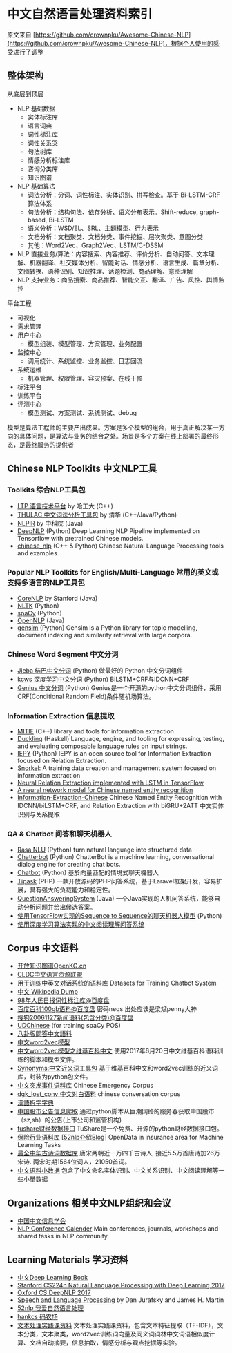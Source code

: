 # 中文自然语言处理资料索引

原文来自 [https://github.com/crownpku/Awesome-Chinese-NLP](https://github.com/crownpku/Awesome-Chinese-NLP)，根据个人使用的感受进行了调整

## 整体架构

从底层到顶层

+ NLP 基础数据
    + 实体标注库
    + 语言词典
    + 词性标注库
    + 词性关系哭
    + 句法树库
    + 情感分析标注库
    + 咨询分类库
    + 知识图谱
+ NLP 基础算法
    + 词法分析：分词、词性标注、实体识别、拼写检查。基于 Bi-LSTM-CRF 算法体系
    + 句法分析：结构句法、依存分析、语义分布表示。Shift-reduce, graph-based, Bi-LSTM
    + 语义分析：WSD/EL、SRL、主题模型、行为表示
    + 文档分析：文档聚类、文档分类、事件挖掘、层次聚类、意图分类
    + 其他：Word2Vec、Graph2Vec、LSTM/C-DSSM
+ NLP 直接业务/算法：内容搜索、内容推荐、评价分析、自动问答、文本理解、机器翻译、社交媒体分析、智能对话、情感分析、语言生成、篇章分析、文图转换、语种识别、知识推理、话题检测、商品理解、意图理解
+ NLP 支持业务：商品搜索、商品推荐、智能交互、翻译、广告、风控、舆情监控

平台工程

+ 可视化
+ 需求管理
+ 用户中心
    + 模型组装、模型管理、方案管理、业务配置
+ 监控中心
    + 调用统计、系统监控、业务监控、日志回流
+ 系统运维
    + 机器管理、权限管理、容灾预案、在线干预
+ 标注平台
+ 训练平台
+ 评测中心
    + 模型测试、方案测试、系统测试、debug

模型是算法工程师的主要产出成果。方案是多个模型的组合，用于真正解决某一方向的具体问题，是算法与业务的结合之处。场景是多个方案在线上部署的最终形态，是最终服务的提供者

## Chinese NLP Toolkits 中文NLP工具

### Toolkits 综合NLP工具包

+ [LTP 语言技术平台](https://github.com/HIT-SCIR/ltp) by 哈工大 (C++)
+ [THULAC 中文词法分析工具包](http://thulac.thunlp.org/) by 清华 (C++/Java/Python)
+ [NLPIR](https://github.com/NLPIR-team/NLPIR) by 中科院 (Java)
+ [DeepNLP](https://github.com/rockingdingo/deepnlp) (Python) Deep Learning NLP Pipeline implemented on Tensorflow with pretrained Chinese models.
+ [chinese_nlp](https://github.com/taozhijiang/chinese_nlp) (C++ & Python) Chinese Natural Language Processing tools and examples

### Popular NLP Toolkits for English/Multi-Language 常用的英文或支持多语言的NLP工具包

- [CoreNLP](https://github.com/stanfordnlp/CoreNLP) by Stanford (Java)
- [NLTK](http://www.nltk.org/) (Python)
- [spaCy](https://spacy.io/) (Python)
- [OpenNLP](https://opennlp.apache.org/) (Java)
- [gensim](https://github.com/RaRe-Technologies/gensim) (Python) Gensim is a Python library for topic modelling, document indexing and similarity retrieval with large corpora. 

### Chinese Word Segment 中文分词

- [Jieba 结巴中文分词](https://github.com/fxsjy/jieba) (Python) 做最好的 Python 中文分词组件
- [kcws 深度学习中文分词](https://github.com/koth/kcws) (Python) BiLSTM+CRF与IDCNN+CRF
- [Genius 中文分词](https://github.com/duanhongyi/genius) (Python) Genius是一个开源的python中文分词组件，采用 CRF(Conditional Random Field)条件随机场算法。

### Information Extraction 信息提取

- [MITIE](https://github.com/mit-nlp/MITIE) (C++) library and tools for information extraction
- [Duckling](https://github.com/facebookincubator/duckling) (Haskell) Language, engine, and tooling for expressing, testing, and evaluating composable language rules on input strings.
- [IEPY](https://github.com/machinalis/iepy) (Python)  IEPY is an open source tool for Information Extraction focused on Relation Extraction.
- [Snorkel](https://github.com/HazyResearch/snorkel): A training data creation and management system focused on information extraction 
- [Neural Relation Extraction implemented with LSTM in TensorFlow](https://github.com/thunlp/TensorFlow-NRE)
- [A neural network model for Chinese named entity recognition](https://github.com/zjy-ucas/ChineseNER)
- [Information-Extraction-Chinese](https://github.com/crownpku/Information-Extraction-Chinese) Chinese Named Entity Recognition with IDCNN/biLSTM+CRF, and Relation Extraction with biGRU+2ATT 中文实体识别与关系提取

### QA & Chatbot 问答和聊天机器人 

- [Rasa NLU](https://github.com/RasaHQ/rasa_nlu) (Python) turn natural language into structured data 
- [Chatterbot](https://github.com/gunthercox/ChatterBot) (Python) ChatterBot is a machine learning, conversational dialog engine for creating chat bots.
- [Chatbot](https://github.com/zake7749/Chatbot) (Python) 基於向量匹配的情境式聊天機器人
- [Tipask](https://github.com/sdfsky/tipask) (PHP) 一款开放源码的PHP问答系统，基于Laravel框架开发，容易扩展，具有强大的负载能力和稳定性。
- [QuestionAnsweringSystem](https://github.com/ysc/QuestionAnsweringSystem) (Java) 一个Java实现的人机问答系统，能够自动分析问题并给出候选答案。
- [使用TensorFlow实现的Sequence to Sequence的聊天机器人模型](https://github.com/qhduan/Seq2Seq_Chatbot_QA) (Python)
- [使用深度学习算法实现的中文阅读理解问答系统](https://github.com/S-H-Y-GitHub/QA)

## Corpus 中文语料

- [开放知识图谱OpenKG.cn](http://openkg.cn)
- [CLDC中文语言资源联盟](http://www.chineseldc.org/)
- [用于训练中英文对话系统的语料库](https://github.com/candlewill/Dialog_Corpus) Datasets for Training Chatbot System 
- [中文 Wikipedia Dump](https://dumps.wikimedia.org/zhwiki/)
- [98年人民日报词性标注库@百度盘](https://pan.baidu.com/s/1gd6mslt)
- [百度百科100gb语料@百度盘](http://pan.baidu.com/s/1i3wvfil) 密码neqs 出处应该是梁斌penny大神
- [搜狗20061127新闻语料(包含分类)@百度盘](https://pan.baidu.com/s/1bnhXX6Z)
- [UDChinese](https://github.com/UniversalDependencies/UD_Chinese) (for training spaCy POS)
- [八卦版問答中文語料](https://github.com/zake7749/Gossiping-Chinese-Corpus)
- [中文word2vec模型](https://github.com/to-shimo/chinese-word2vec)
- [中文word2vec模型之维基百科中文](https://github.com/Samurais/wikidata-corpus) 使用2017年6月20日中文维基百科语料训练的脚本和模型文件。
- [Synonyms:中文近义词工具包](https://github.com/huyingxi/Synonyms/) 基于维基百科中文和word2vec训练的近义词库，封装为python包文件。
- [中文突发事件语料库](https://github.com/shijiebei2009/CEC-Corpus) Chinese Emergency Corpus
- [dgk_lost_conv 中文对白语料](https://github.com/rustch3n/dgk_lost_conv) chinese conversation corpus
- [漢語拆字字典](https://github.com/kfcd/chaizi)
- [中国股市公告信息爬取](https://github.com/startprogress/China_stock_announcement) 通过python脚本从巨潮网络的服务器获取中国股市（sz,sh）的公告(上市公司和监管机构)
- [tushare财经数据接口](http://tushare.org/) TuShare是一个免费、开源的python财经数据接口包。
- [保险行业语料库](https://github.com/Samurais/insuranceqa-corpus-zh)   [[52nlp介绍Blog](http://www.52nlp.cn/%E6%9C%BA%E5%99%A8%E5%AD%A6%E4%B9%A0%E4%BF%9D%E9%99%A9%E8%A1%8C%E4%B8%9A%E9%97%AE%E7%AD%94%E5%BC%80%E6%94%BE%E6%95%B0%E6%8D%AE%E9%9B%86)] OpenData in insurance area for Machine Learning Tasks
- [最全中华古诗词数据库](https://github.com/chinese-poetry/chinese-poetry) 唐宋两朝近一万四千古诗人, 接近5.5万首唐诗加26万宋诗. 两宋时期1564位词人，21050首词。
- [中文语料小数据](https://github.com/crownpku/Small-Chinese-Corpus) 包含了中文命名实体识别、中文关系识别、中文阅读理解等一些小量数据

## Organizations 相关中文NLP组织和会议

- [中国中文信息学会](http://www.cipsc.org.cn/)
- [NLP Conference Calender](http://cs.rochester.edu/~omidb/nlpcalendar/) Main conferences, journals, workshops and shared tasks in NLP community.


## Learning Materials 学习资料

- [中文Deep Learning Book](https://github.com/exacity/deeplearningbook-chinese)
- [Stanford CS224n Natural Language Processing with Deep Learning 2017](http://web.stanford.edu/class/cs224n/syllabus.html)
- [Oxford CS DeepNLP 2017](https://github.com/oxford-cs-deepnlp-2017)
- [Speech and Language Processing](https://web.stanford.edu/~jurafsky/slp3/) by Dan Jurafsky and James H. Martin
- [52nlp 我爱自然语言处理](http://www.52nlp.cn/)
- [hankcs 码农场](http://www.hankcs.com/)
- [文本处理实践课资料](https://github.com/Roshanson/TextInfoExp) 文本处理实践课资料，包含文本特征提取（TF-IDF），文本分类，文本聚类，word2vec训练词向量及同义词词林中文词语相似度计算、文档自动摘要，信息抽取，情感分析与观点挖掘等实验。

